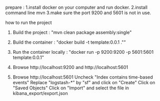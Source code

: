 

prepare :
1.install docker on your computer and run docker.
2.install command line mvn
3.make sure the port 9200 and 5601 is not in use.


how to run the project 
1. Build the project : "mvn clean package assembly:single"

2. Build the container : "docker build -t template:0.0.1 .""

3. Run the container locally : "docker run -p 9200:9200 -p 5601:5601 template:0.0.1"

4. Browse http://localhost:9200 and http://localhost:5601

5. Browse http://localhost:5601
   Uncheck "Index contains time-based events"
   Replace "logstash-*" by "sf" and click on "Create"
   Click on "Saved Objects"
   Click on "Import" and select the file in kibana_export/export.json
